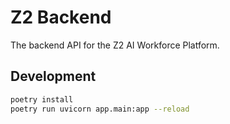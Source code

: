 # Z2 Backend

The backend API for the Z2 AI Workforce Platform.

## Development

```bash
poetry install
poetry run uvicorn app.main:app --reload
```